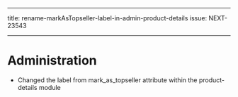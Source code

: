 ---
title: rename-markAsTopseller-label-in-admin-product-details
issue: NEXT-23543
___
# Administration
* Changed the label from mark_as_topseller attribute within the product-details module
